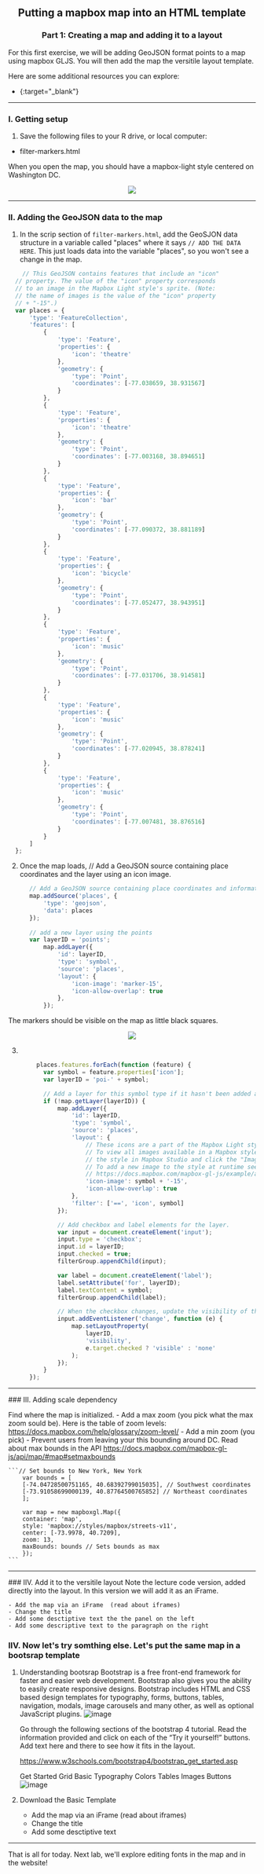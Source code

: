 <h2 align="center"> Putting a mapbox map into an HTML template </h2>
<h3 align="center"> Part 1: Creating a map and adding it to a layout </h3>



For this first exercise, we will be adding GeoJSON format points to a map using mapbox GLJS. 
You will then add the map the versitile layout template.


  Here are some additional resources you can explore:
  - [](){:target="_blank"} 

----------

### I. Getting setup


1. Save the following files to your R drive, or local computer:
  - filter-markers.html


  When you open the map, you should have a mapbox-light style centered on Washington DC.
	<p align="center">
	    <img src= "Images/DC.JPG">
	  </p>

----------

### II. Adding the GeoJSON data to the map

1. In the scrip section of `filter-markers.html`, add the GeoSJON data structure in a variable called "places" where it says `// ADD THE DATA HERE`. This just loads data into the variable "places", so you won't see a change in the map.

  ```JavaScript
      // This GeoJSON contains features that include an "icon"
    // property. The value of the "icon" property corresponds
    // to an image in the Mapbox Light style's sprite. (Note:
    // the name of images is the value of the "icon" property
    // + "-15".)
    var places = {
        'type': 'FeatureCollection',
        'features': [
            {
                'type': 'Feature',
                'properties': {
                    'icon': 'theatre'
                },
                'geometry': {
                    'type': 'Point',
                    'coordinates': [-77.038659, 38.931567]
                }
            },
            {
                'type': 'Feature',
                'properties': {
                    'icon': 'theatre'
                },
                'geometry': {
                    'type': 'Point',
                    'coordinates': [-77.003168, 38.894651]
                }
            },
            {
                'type': 'Feature',
                'properties': {
                    'icon': 'bar'
                },
                'geometry': {
                    'type': 'Point',
                    'coordinates': [-77.090372, 38.881189]
                }
            },
            {
                'type': 'Feature',
                'properties': {
                    'icon': 'bicycle'
                },
                'geometry': {
                    'type': 'Point',
                    'coordinates': [-77.052477, 38.943951]
                }
            },
            {
                'type': 'Feature',
                'properties': {
                    'icon': 'music'
                },
                'geometry': {
                    'type': 'Point',
                    'coordinates': [-77.031706, 38.914581]
                }
            },
            {
                'type': 'Feature',
                'properties': {
                    'icon': 'music'
                },
                'geometry': {
                    'type': 'Point',
                    'coordinates': [-77.020945, 38.878241]
                }
            },
            {
                'type': 'Feature',
                'properties': {
                    'icon': 'music'
                },
                'geometry': {
                    'type': 'Point',
                    'coordinates': [-77.007481, 38.876516]
                }
            }
        ]
    };
```
    
2. Once the map loads, // Add a GeoJSON source containing place coordinates and the layer using an icon image.

  ```JavaScript
        // Add a GeoJSON source containing place coordinates and information.
        map.addSource('places', {
            'type': 'geojson',
            'data': places
        });
        
        // add a new layer using the points
        var layerID = 'points';
            map.addLayer({
                'id': layerID,
                'type': 'symbol',
                'source': 'places',
                'layout': {
                    'icon-image': 'marker-15',
                    'icon-allow-overlap': true
                },
            });
  ```  
  
  The markers should be visible on the map as little black squares.
  
  <p align="center">
	    <img src= "Images/DC-Squaremarkers.JPG">
	  </p>
  
3.

  ```JavaScript
          places.features.forEach(function (feature) {
            var symbol = feature.properties['icon'];
            var layerID = 'poi-' + symbol;

            // Add a layer for this symbol type if it hasn't been added already.
            if (!map.getLayer(layerID)) {
                map.addLayer({
                    'id': layerID,
                    'type': 'symbol',
                    'source': 'places',
                    'layout': {
                        // These icons are a part of the Mapbox Light style.
                        // To view all images available in a Mapbox style, open
                        // the style in Mapbox Studio and click the "Images" tab.
                        // To add a new image to the style at runtime see
                        // https://docs.mapbox.com/mapbox-gl-js/example/add-image/
                        'icon-image': symbol + '-15',
                        'icon-allow-overlap': true
                    },
                    'filter': ['==', 'icon', symbol]
                });

                // Add checkbox and label elements for the layer.
                var input = document.createElement('input');
                input.type = 'checkbox';
                input.id = layerID;
                input.checked = true;
                filterGroup.appendChild(input);

                var label = document.createElement('label');
                label.setAttribute('for', layerID);
                label.textContent = symbol;
                filterGroup.appendChild(label);

                // When the checkbox changes, update the visibility of the layer.
                input.addEventListener('change', function (e) {
                    map.setLayoutProperty(
                        layerID,
                        'visibility',
                        e.target.checked ? 'visible' : 'none'
                    );
                });
            }
        });
   ``` 
   
<hr>
### III. Adding scale dependency
   
   Find where the map is initialized.
   	- Add a max zoom (you pick what the max zoom sould be). Here is the table of zoom levels: https://docs.mapbox.com/help/glossary/zoom-level/ 
   	- Add a min zoom (you pick)
   	- Prevent users from leaving your this bounding around DC. Read about max bounds in the API https://docs.mapbox.com/mapbox-gl-js/api/map/#map#setmaxbounds

	```// Set bounds to New York, New York
		var bounds = [
		[-74.04728500751165, 40.68392799015035], // Southwest coordinates
		[-73.91058699000139, 40.87764500765852] // Northeast coordinates
		];

		var map = new mapboxgl.Map({
		container: 'map',
		style: 'mapbox://styles/mapbox/streets-v11',
		center: [-73.9978, 40.7209],
		zoom: 13,
		maxBounds: bounds // Sets bounds as max
		});
	```

<hr>
### IIV. Add it to the versitile layout 
	Note the lecture code version, added directly into the layout. In this version we will add it as an iFrame.
	
	- Add the map via an iFrame  (read about iframes)
	- Change the title
	- Add some desctiptive text the the panel on the left
	- Add some descriptive text to the paragraph on the right


### IIV. Now let's try somthing else. Let's put the same map in a bootsrap template
	
1. Understanding bootsrap
	Bootstrap is a free front-end framework for faster and easier web development.
	Bootstrap also gives you the ability to easily create responsive designs.
	Bootstrap includes HTML and CSS based design templates for typography, forms, buttons, tables, navigation, modals, image carousels and many other, as well as optional JavaScript plugins.
	![image](https://user-images.githubusercontent.com/29931155/117084542-4ee07100-acfc-11eb-90ca-834ee7616c1f.png)

	
	Go through the following sections of the bootstrap 4 tutorial.
	Read the information provided and click on each of the “Try it yourself!” buttons. 
	Add text here and there to see how it fits in the layout.

	https://www.w3schools.com/bootstrap4/bootstrap_get_started.asp 

	Get Started
	Grid Basic
	Typography
	Colors
	Tables
	Images
	Buttons
	![image](https://user-images.githubusercontent.com/29931155/117084583-6b7ca900-acfc-11eb-853f-19f4850dfbcb.png)

	
2. Download the Basic Template	
	
	- Add the map via an iFrame  (read about iframes)
	- Change the title
	- Add some desctiptive text 

<hr>
That is all for today. Next lab, we'll explore editing fonts in the map and in the website!
